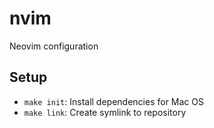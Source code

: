 # nvim
Neovim configuration

## Setup

- `make init`: Install dependencies for Mac OS
- `make link`: Create symlink to repository
